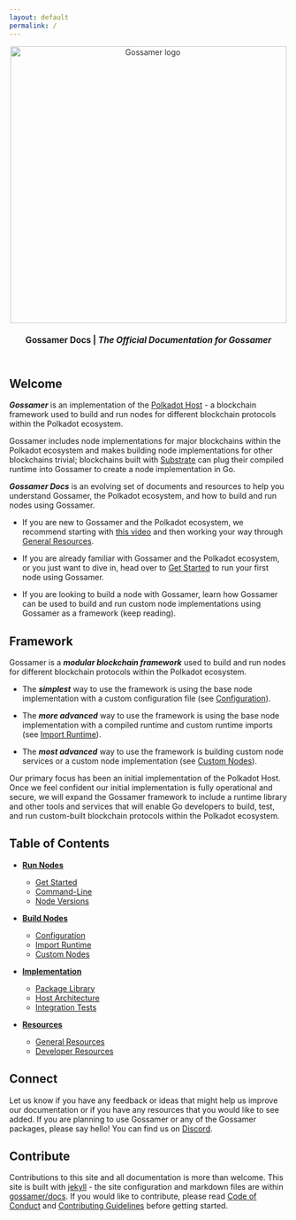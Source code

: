 ```yaml
---
layout: default
permalink: /
---
```


<div align="center">
  <img alt="Gossamer logo" style="opacity: 0.9" src="https://chainsafe.github.io/gossamer/assets/img/gossamer_banner_white.png" width="500" />
</div>
<div align="center">
  <h1 style="font-size: 110%">Gossamer Docs | <i>The Official Documentation for Gossamer</i></h1>
</div>
<br/>

## Welcome

***Gossamer*** is an implementation of the [Polkadot Host](https://github.com/w3f/polkadot-spec) - a blockchain framework used to build and run nodes for different blockchain protocols within the Polkadot ecosystem.

Gossamer includes node implementations for major blockchains within the Polkadot ecosystem and makes building node implementations for other blockchains trivial; blockchains built with [Substrate](https://github.com/paritytech/substrate) can plug their compiled runtime into Gossamer to create a node implementation in Go.

***Gossamer Docs*** is an evolving set of documents and resources to help you understand Gossamer, the Polkadot ecosystem, and how to build and run nodes using Gossamer. 

- If you are new to Gossamer and the Polkadot ecosystem, we recommend starting with [this video](https://www.youtube.com/watch?v=nYkbYhM5Yfk) and then working your way through [General Resources](./general-resources/).

- If you are already familiar with Gossamer and the Polkadot ecosystem, or you just want to dive in, head over to [Get Started](./get-started) to run your first node using Gossamer.

- If you are looking to build a node with Gossamer, learn how Gossamer can be used to build and run custom node implementations using Gossamer as a framework (keep reading).

## Framework

Gossamer is a ***modular blockchain framework*** used to build and run nodes for different blockchain protocols within the Polkadot ecosystem.

- The ***simplest*** way to use the framework is using the base node implementation with a custom configuration file (see [Configuration](./configuration/)).

- The ***more advanced***  way to use the framework is using the base node implementation with a compiled runtime and custom runtime imports (see [Import Runtime](./import-runtime/)). 

- The ***most advanced***  way to use the framework is building custom node services or a custom node implementation (see [Custom Nodes](./custom-nodes/)).

Our primary focus has been an initial implementation of the Polkadot Host. Once we feel confident our initial implementation is fully operational and secure, we will expand the Gossamer framework to include a runtime library and other tools and services that will enable Go developers to build, test, and run custom-built blockchain protocols within the Polkadot ecosystem.

## Table of Contents

- **[Run Nodes](./run-nodes/)**
    - [Get Started](./get-started/)
    - [Command-Line](./command-line/)
    - [Node Versions](../node-versions/)

- **[Build Nodes](./build-nodes/)**
    - [Configuration](./configuration/)
    - [Import Runtime](./import-runtime/)
    - [Custom Nodes](./custom-nodes/)

- **[Implementation](./implementation/)**
    - [Package Library](./package-library/)
    - [Host Architecture](./host-architecture/)
    - [Integration Tests](./integration-tests/)

- **[Resources](./resources/)**
    - [General Resources](./general-resources/)
    - [Developer Resources](./developer-resources/)

<!--

- **[Appendix](./appendix/)**
    - [SCALE Examples](./scale-examples/)

-->

## Connect

Let us know if you have any feedback or ideas that might help us improve our documentation or if you have any resources that you would like to see added. If you are planning to use Gossamer or any of the Gossamer packages, please say hello! You can find us on [Discord](https://discord.gg/Xdc5xjE).

## Contribute

Contributions to this site and all documentation is more than welcome. This site is built with [jekyll](https://jekyllrb.com/) - the site configuration and markdown files are within [gossamer/docs](https://github.com/ChainSafe/gossamer/tree/development/docs). If you would like to contribute, please read [Code of Conduct](https://github.com/ChainSafe/gossamer/blob/development/.github/CODE_OF_CONDUCT.md) and [Contributing Guidelines](https://github.com/ChainSafe/gossamer/blob/development/.github/CONTRIBUTING.md) before getting started.
